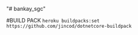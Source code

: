 "# bankay_sgc" 


#BUILD PACK
``
heroku buildpacks:set https://github.com/jincod/dotnetcore-buildpack
``
